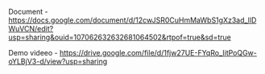 Document - https://docs.google.com/document/d/12cwJSR0CuHmMaWbS1gXz3ad_llDWuVCN/edit?usp=sharing&ouid=107062632632681064502&rtpof=true&sd=true

Demo videeo - https://drive.google.com/file/d/1fjw27UE-FYqRo_IitPoQGw-oYLBjV3-d/view?usp=sharing
